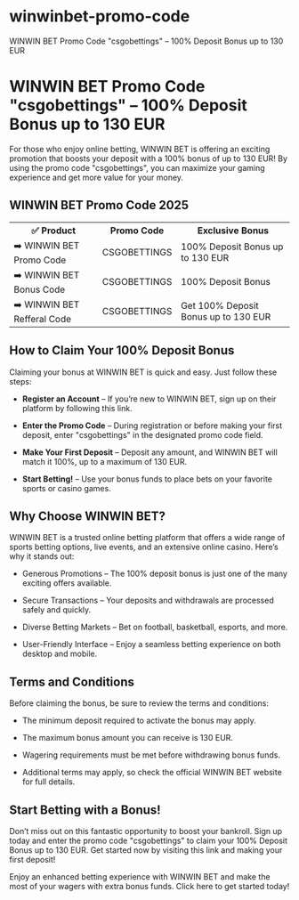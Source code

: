 # winwinbet-promo-code
WINWIN BET Promo Code "csgobettings" – 100% Deposit Bonus up to 130 EUR

<h1>WINWIN BET Promo Code "csgobettings" – 100% Deposit Bonus up to 130 EUR</h1>

For those who enjoy online betting, WINWIN BET is offering an exciting promotion that boosts your deposit with a 100% bonus of up to 130 EUR! By using the promo code "csgobettings", you can maximize your gaming experience and get more value for your money.

<H2>WINWIN BET Promo Code 2025</H2>
 <table>
  <tr>
    <th>✅ Product</th>
    <th>Promo Code</th>
    <th>Exclusive Bonus</th>
  </tr>
  <tr>
    <td>➡️ WINWIN BET Promo Code</td>
    <td>CSGOBETTINGS</td>
    <td>100% Deposit Bonus up to 130 EUR</td>
  </tr>
  <tr>
   <td>➡️ WINWIN BET Bonus Code</td>
    <td>CSGOBETTINGS</td>
    <td>100% Deposit Bonus</td>
  </tr>
  <tr>
  <td>➡️ WINWIN BET Refferal Code</td>
    <td>CSGOBETTINGS</td>
      <td>Get 100% Deposit Bonus up to 130 EUR</td>
  </tr>
</table>

<h2>How to Claim Your 100% Deposit Bonus</h2>

Claiming your bonus at WINWIN BET is quick and easy. Just follow these steps:

- **Register an Account** – If you’re new to WINWIN BET, sign up on their platform by following this link.

- **Enter the Promo Code** – During registration or before making your first deposit, enter "csgobettings" in the designated promo code field.

- **Make Your First Deposit** – Deposit any amount, and WINWIN BET will match it 100%, up to a maximum of 130 EUR.

- **Start Betting!** – Use your bonus funds to place bets on your favorite sports or casino games.

<h2>Why Choose WINWIN BET?</h2>

WINWIN BET is a trusted online betting platform that offers a wide range of sports betting options, live events, and an extensive online casino. Here’s why it stands out:

- Generous Promotions – The 100% deposit bonus is just one of the many exciting offers available.

- Secure Transactions – Your deposits and withdrawals are processed safely and quickly.

- Diverse Betting Markets – Bet on football, basketball, esports, and more.

- User-Friendly Interface – Enjoy a seamless betting experience on both desktop and mobile.


<h2>Terms and Conditions</h2>

Before claiming the bonus, be sure to review the terms and conditions:

- The minimum deposit required to activate the bonus may apply.

- The maximum bonus amount you can receive is 130 EUR.

- Wagering requirements must be met before withdrawing bonus funds.

- Additional terms may apply, so check the official WINWIN BET website for full details.

<h2>Start Betting with a Bonus!</h2>

Don’t miss out on this fantastic opportunity to boost your bankroll. Sign up today and enter the promo code "csgobettings" to claim your 100% Deposit Bonus up to 130 EUR. Get started now by visiting this link and making your first deposit!

Enjoy an enhanced betting experience with WINWIN BET and make the most of your wagers with extra bonus funds. Click here to get started today!

